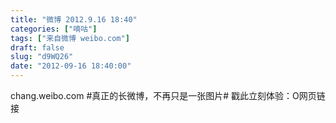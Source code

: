 ```yaml
---
title: "微博 2012.9.16 18:40"
categories: ["嘀咕"]
tags: ["来自微博 weibo.com"]
draft: false
slug: "d9WQ26"
date: "2012-09-16 18:40:00"
---
```


<p>chang.weibo.com #真正的长微博，不再只是一张图片# 戳此立刻体验：O网页链接 ​​​​</p>
